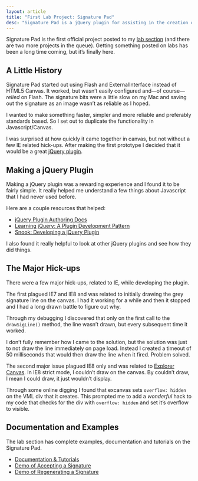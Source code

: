 ```yaml
---
layout: article
title: "First Lab Project: Signature Pad"
desc: "Signature Pad is a jQuery plugin for assisting in the creation of an HTML5 canvas based signature pad. Records the drawn signature in JSON for later regeneration."
---
```



Signature Pad is the first official project posted to my [lab section](/lab/) (and there are two more projects in the queue). Getting something posted on labs has been a long time coming, but it’s finally here.

## A Little History

Signature Pad started out using Flash and ExternalInterface instead of HTML5 Canvas. It worked, but wasn’t easily configured and—of course—*relied* on Flash. The signature bits were a little slow on my Mac and saving out the signature as an image wasn’t as reliable as I hoped.

I wanted to make something faster, simpler and more reliable and preferably standards based. So I set out to duplicate the functionality in Javascript/Canvas.

I was surprised at how quickly it came together in canvas, but not without a few IE related hick-ups. After making the first prototype I decided that it would be a great [jQuery plugin](http://plugins.jquery.com/).

## Making a jQuery Plugin

Making a jQuery plugin was a rewarding experience and I found it to be fairly simple. It really helped me understand a few things about Javascript that I had never used before.

Here are a couple resources that helped:

- [jQuery Plugin Authoring Docs](http://docs.jquery.com/Plugins/Authoring)
- [Learning jQuery: A Plugin Development Pattern](http://www.learningjquery.com/2007/10/a-plugin-development-pattern)
- [Snook: Developing a jQuery Plugin](http://snook.ca/archives/javascript/jquery_plugin)

I also found it really helpful to look at other jQuery plugins and see how they did things.

## The Major Hick-ups

There were a few major hick-ups, related to IE, while developing the plugin.

The first plagued IE7 and IE8 and was related to initially drawing the grey signature line on the canvas. I had it working for a while and then it stopped and I had a long drawn battle to figure out why.

Through my debugging I discovered that only on the first call to the `drawSigLine()` method, the line wasn’t drawn, but every subsequent time it worked.

I don’t fully remember how I came to the solution, but the solution was just to not draw the line immediately on page load. Instead I created a timeout of 50 milliseconds that would then draw the line when it fired. Problem solved.

The second major issue plagued IE8 only and was related to [Explorer Canvas](http://code.google.com/p/explorercanvas/). In IE8 strict mode, I couldn’t draw on the canvas. By couldn’t draw, I mean I could draw, it just wouldn’t display.

Through some online digging I found that excanvas sets `overflow: hidden` on the VML div that it creates. This prompted me to add a *wonderful* hack to my code that checks for the div with `overflow: hidden` and set it’s overflow to visible.

## Documentation and Examples

The lab section has complete examples, documentation and tutorials on the Signature Pad.

- [Documentation & Tutorials](/lab/signature-pad/)
- [Demo of Accepting a Signature](/lab/signature-pad/accept)
- [Demo of Regenerating a Signature](/lab/signature-pad/regenerate)
